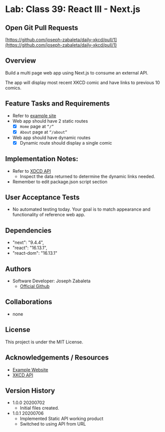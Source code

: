 # Lab: Class 39: React III - Next.js

## Open Git Pull Requests  

[https://github.com/joseph-zabaleta/daily-xkcd/pull/1](https://github.com/joseph-zabaleta/daily-xkcd/pull/1)  

## Overview  

Build a multi page web app using Next.js to consume an external API.

The app will display most recent XKCD comic and have links to previous 10 comics.

## Feature Tasks and Requirements  
- Refer to [example site](https://xkcd-two.now.sh/)  
- Web app should have 2 static routes
    - [x] `Home` page at `“/”`
    - [x] `About` page at `“/about”`
- Web app should have dynamic routes
    - [x] Dynamic route should display a single comic

## Implementation Notes:  
- Refer to [XDCD API](https://xkcd.com/json.html)  
    - Inspect the data returned to determine the dynamic links needed.
- Remember to edit package.json script section

## User Acceptance Tests  
- No automated testing today. Your goal is to match appearance and functionality of reference web app.

## Dependencies  
- "next": "9.4.4",
- "react": "16.13.1",
- "react-dom": "16.13.1"

## Authors  
- Software Developer: Joseph Zabaleta
  - [Official Github](https://github.com/joseph-zabaleta)  

## Collaborations  
- none  

## License  
This project is under the MIT License.

## Acknowledgements / Resources  
- [Example Website](https://xkcd-two.now.sh/)  
- [XKCD API](https://xkcd.com/json.html)  

## Version History  
- 1.0.0 20200702
    - Initial files created. 
- 1.0.1 20200706  
    - Implemented Static API working product  
    - Switched to using API from URL  
    
